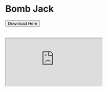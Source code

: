 <h1>Bomb Jack</h1>
<a href="https://github.com/BulSU-K/BombJack/releases/tag/v1.0"><button type="button">Download Here</button></a>
<br><br><br>
<iframe src="https://github.com/BulSU-K/BombJack/blob/v1.0/LICENSE"></iframe>